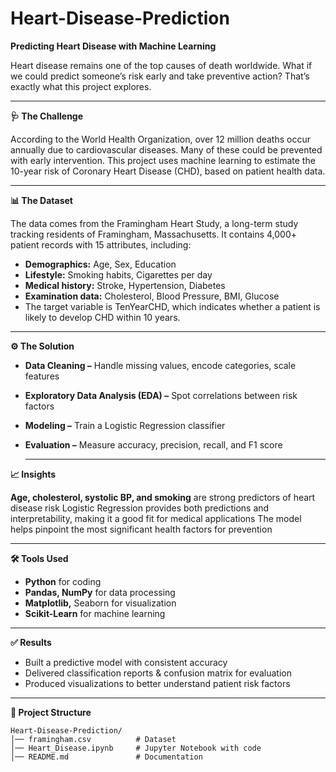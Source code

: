 # Heart-Disease-Prediction

**Predicting Heart Disease with Machine Learning**

Heart disease remains one of the top causes of death worldwide. What if we could predict someone’s risk early and take preventive action? That’s exactly what this project explores.
  
---
**🩺 The Challenge**

According to the World Health Organization, over 12 million deaths occur annually due to cardiovascular diseases. Many of these could be prevented with early intervention. This project uses machine learning to estimate the 10-year risk of Coronary Heart Disease (CHD), based on patient health data.

---

**📊 The Dataset**

The data comes from the Framingham Heart Study, a long-term study tracking residents of Framingham, Massachusetts. It contains 4,000+ patient records with 15 attributes, including:
- **Demographics:** Age, Sex, Education
- **Lifestyle:** Smoking habits, Cigarettes per day
- **Medical history:** Stroke, Hypertension, Diabetes
- **Examination data:** Cholesterol, Blood Pressure, BMI, Glucose
- The target variable is TenYearCHD, which indicates whether a patient is likely to develop CHD within 10 years.

---

**⚙️ The Solution**

- **Data Cleaning –** Handle missing values, encode categories, scale features
- **Exploratory Data Analysis (EDA) –** Spot correlations between risk factors
- **Modeling –** Train a Logistic Regression classifier
- **Evaluation –** Measure accuracy, precision, recall, and F1 score

  ---
  

**📈 Insights**

**Age, cholesterol, systolic BP, and smoking** are strong predictors of heart disease risk
Logistic Regression provides both predictions and interpretability, making it a good fit for medical applications
The model helps pinpoint the most significant health factors for prevention

---

**🛠️ Tools Used**

- **Python** for coding
- **Pandas, NumPy** for data processing
- **Matplotlib,** Seaborn for visualization
- **Scikit-Learn** for machine learning
  
---

**✅ Results**

- Built a predictive model with consistent accuracy
- Delivered classification reports & confusion matrix for evaluation
- Produced visualizations to better understand patient risk factors
  
---

**📂 Project Structure**
```
Heart-Disease-Prediction/
│── framingham.csv          # Dataset
│── Heart_Disease.ipynb     # Jupyter Notebook with code
│── README.md               # Documentation
```
